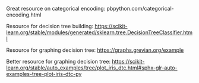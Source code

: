 Great resource on categorical encoding:
pbpython.com/categorical-encoding.html

Resource for decision tree building: 
https://scikit-learn.org/stable/modules/generated/sklearn.tree.DecisionTreeClassifier.html

Resource for graphing decision tree:
https://graphs.grevian.org/example

Better resource for graphing decision tree:
https://scikit-learn.org/stable/auto_examples/tree/plot_iris_dtc.html#sphx-glr-auto-examples-tree-plot-iris-dtc-py


